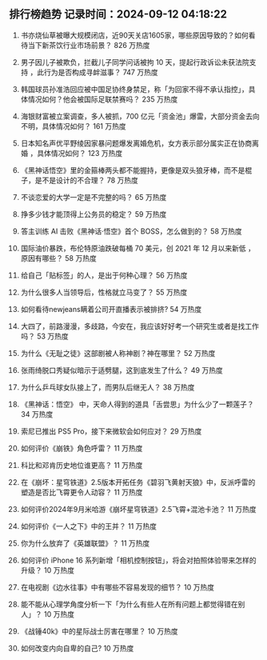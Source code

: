 
## 排行榜趋势 记录时间：2024-09-12 04:18:22
  
  1. 书亦烧仙草被曝大规模闭店，近90天关店1605家，哪些原因导致的？如何看待当下新茶饮行业市场前景？ 826 万热度
    
  2. 男子因儿子被欺负，拦截儿子同学问话被拘 10 天，提起行政诉讼未获法院支持 ，此行为是否构成寻衅滋事？ 747 万热度
    
  3. 韩国球员孙准浩回应被中国足协终身禁足，称「为回家不得不承认指控」，具体情况如何？他会被国际足联禁赛吗？ 235 万热度
    
  4. 海银财富被立案调查，多人被抓，700 亿元「资金池」爆雷，大部分资金去向不明，具体情况如何？ 161 万热度
    
  5. 日本知名声优平野绫因家暴问题爆发离婚危机，女方表示部分属实正在协商离婚 ，具体情况如何？ 123 万热度
    
  6. 《黑神话悟空》里的金箍棒两头都不能握持，更像是双头狼牙棒，而不是棍子，是不是设计的不合理？ 78 万热度
    
  7. 不谈恋爱的大学一定是不完整的吗？ 65 万热度
    
  8. 挣多少钱才能顶得上公务员的稳定？ 59 万热度
    
  9. 答主训练 AI 击败《黑神话·悟空》首个 BOSS，怎么做到的？ 58 万热度
    
  10. 国际油价暴跌，布伦特原油跌破每桶 70 美元，创 2021 年 12 月以来新低 ，原因有哪些？ 58 万热度
    
  11. 给自己「贴标签」的人，是出于何种心理？ 56 万热度
    
  12. 为什么很多人当领导后，性格就立马变了？ 55 万热度
    
  13. 如何看待newjeans瞒着公司开直播表示被排挤? 54 万热度
    
  14. 大四了，前路漫漫，多歧路，今安在，我应该好好考一个研究生或者是找工作吗？ 53 万热度
    
  15. 为什么《无耻之徒》这部剧被人称神剧？神在哪里？ 52 万热度
    
  16. 张雨绮脱口秀疑似暗示于适劈腿，这到底发生了什么？ 49 万热度
    
  17. 为什么乒乓球女队接上了，而男队后继无人？ 38 万热度
    
  18. 《黑神话：悟空》 中，天命人得到的道具「舌尝思」为什么少了一颗莲子？ 34 万热度
    
  19. 索尼已推出 PS5 Pro，接下来微软会如何应对？ 29 万热度
    
  20. 如何评价《崩铁》角色呼雷？ 11 万热度
    
  21. 科比和邓肯历史地位谁更高？ 11 万热度
    
  22. 在《崩坏：星穹铁道》2.5版本开拓任务《碧羽飞黄射天狼》中，反派呼雷的塑造是否比飞霄更令人动容？ 11 万热度
    
  23. 如何评价2024年9月米哈游《崩坏星穹铁道》2.5飞霄+混池卡池？ 11 万热度
    
  24. 如何评价《一人之下》中的王并？ 11 万热度
    
  25. 你为什么放弃了《英雄联盟》？ 11 万热度
    
  26. 如何评价 iPhone 16 系列新增「相机控制按钮」，将会对拍照体验带来怎样的升级？ 10 万热度
    
  27. 在电视剧《边水往事》中有哪些不容易发现的细节？ 10 万热度
    
  28. 能不能从心理学角度分析一下「为什么有些人在所有问题上都觉得错在别人」？ 10 万热度
    
  29. 《战锤40k》中的星际战士厉害在哪里？ 10 万热度
    
  30. 如何改变内向自卑的自己? 10 万热度
    